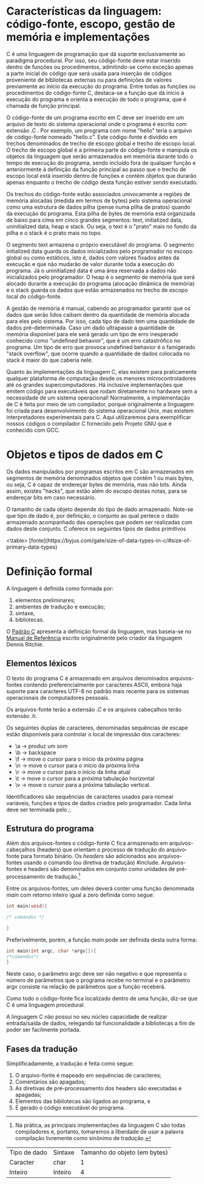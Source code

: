 # Características da linguagem: código-fonte, escopo, gestão de memória e implementações
C é uma linguagem de programação que dá suporte exclusivamente ao paradigma procedural.  Por isso, seu código-fonte deve estar inserido dentro de funções ou procedimentos, admitindo-se como exceção apenas a parte inicial do código que será usada para inserção de códigos proveniente de bibliotecas externas ou para definições de valores previamente ao início da execução do programa.   Entre todas as funções ou procedimentos do código-fonte C, destaca-se a função que dá início à execução do programa e orienta a execução de todo o programa, que é chamada de função principal.  

O código-fonte de um programa escrito em C deve ser inserido em um arquivo de texto do sistema operacional onde o programa é escrito com extensão .C .  Por exemplo, um programa com nome "hello" teria o arquivo de código-fonte nomeado "hello.c".  Este código-fonte é dividido em trechos denominados de trecho de escopo global e trecho de escopo local. O trecho de escopo global é a primeira parte do código-fonte e manipula os objetos da linguagem que serão armazenados em memória durante todo o tempo de execução do programa, sendo incluído fora de qualquer função e anteriormente à definição da função principal ao passo que o trecho de escopo local está inserido dentro de funções e contém objetos que durarão apenas enquanto o trecho de código desta função estiver sendo executado.

Os trechos do código-fonte estão associados univocamente a regiões de memória alocadas (medida em termos de bytes) pelo sistema operacional como uma estrutura de dados pilha (pense numa pilha de pratos) quando da execução do programa.  Esta pilha de bytes de memória está organizada de baixo para cima em cinco grandes segmentos: text, initialized data, uninitialized data, heap e stack.  Ou seja, o text é o "prato" mais no fundo da pilha e o stack é o prato mais no topo.

O segmento text armazena o próprio executável do programa. O segmento initialized data guarda os dados inicializados pelo programador no escopo global ou como estáticos, isto é, dados com valores fixados antes da execução e que não mudarão de valor durante toda a execução do programa.  Já o uninitialized data é uma área reservada a dados não inicializados pelo programador.  O heap é o segmento de memória que será alocado durante a execução do programa (alocação dinâmica de memória) e o stack guarda os dados que estão armazenados no trecho de escopo local do código-fonte.

A gestão de memória é manual, cabendo ao programador garantir que os dados que serão lidos caibam dentro da quantidade de memória alocada para eles pelo sistema.  Por isso, cada tipo de dado tem uma quantidade de dados pré-determinada.  Caso um dado ultrapasse a quantidade de memória disponível para ele será gerado um tipo de erro inesperado conhecido como "undefined behavior", que é um erro catastrófico no programa.  Um tipo de erro que provoca undefined behavior é o famigerado "stack overflow", que ocorre quando a quantidade de dados colocada no stack é maior do que caberia nele.

Quanto às implementações da linguagem C, elas existem para praticamente qualquer plataforma de computação desde os menores microcontroladores até os grandes supercomputadores.  Há inclusive implementações que emitem código para executáveis que rodam diretamente no hardware sem a necessidade de um sistema operacional! Normalmente, a implementação de C é feita por meio de um compilador, porque originalmente a linguagem foi criada para desenvolvimento do sistema operacional Unix, mas existem interpretadores experimentais para C. Aqui utilizaremos para exemplificar nossos códigos o compilador C fornecido pelo Projeto GNU que é conhecido com GCC. 

# Objetos e tipos de dados em C

Os dados manipulados por programas escritos em C são armazenados em segmentos de memória denominados objetos que contém 1 ou mais bytes, ou seja, C é capaz de endereçar bytes de memória, mas não bits.  Ainda assim, existes "hacks", que estão além do escopo destas notas, para se endereçar bits em caso necessário.

O tamanho de cada objeto depende do tipo de dado armazenado.  Note-se que tipo de dado é, por definição, o conjunto ao qual pertece o dado armazenado acompanhado das operações que podem ser realizadas com dados deste conjunto.  C oferece os seguintes tipos de dados primitivos 
<table>
<tr>
<td>Tipo de dado </td>
<td> Sintaxe </td>
<td>Tamanho do objeto (em bytes)</td>
</tr>
  <tr><td>Caracter</td><td>char</td><td>1</td></tr>
  <tr><td>Inteiro</td><td>Inteiro</td><td>4</td></tr>
<\table>
 [fonte](https://byjus.com/gate/size-of-data-types-in-c/#size-of-primary-data-types)



# Definição formal
A linguagem é definida como formada por:

1. elementos preliminares;
2. ambientes de tradução e execução;
3. sintaxe, 
4. bibliotecas.

O [Padrão C](https://www.open-std.org/jtc1/sc22/wg14/www/docs/n2310.pdf)
apresenta a definição formal da linguagem, mas baseia-se no
[Manual de Referência](https://www.bell-labs.com/usr/dmr/www/cman.pdf)
escrito originalmente pelo criador da linguagem Dennis Ritchie.

## Elementos léxicos

O texto do programa C é armazenado em arquivos denominados arquivos-fontes
contendo preferencialmente por caracteres ASCII, embora haja
suporte para caracteres UTF-8 no padrão mais recente para os sistemas
operacionais de computadores pessoais.

Os arquivos-fonte terão a extensão *.C* e os arquivos cabeçalhos terão extensão *.h*.

Os seguintes duplas de caracteres, denominadas sequências de escape estão
disponíveis para controlar o local de impressão dos caracteres:

- \a -> produz um som
- \b -> backspace
- \f -> move o cursor para o início da próxima página
- \n -> move o cursor para o início da próxima linha
- \r -> move o cursor para o início da linha atual
- \t -> move o cursor para a próxima tabulação horizontal
- \v -> move o cursor para a próxima tabulação vertical.

Identificadores são sequências de caracteres usados para nomear variáveis,
funções e tipos de dados criados pelo programador.  Cada linha deve ser
terminada pelo *;*.

## Estrutura do programa
Além dos arquivos-fontes o código-fonte C fica armazenado em arquivos-cabeçalhos
(headers) que orientam o processo de tradução do arquivo-fonte para formato
binário.  Os *headers* são adicionados aos arquivos-fontes usando o comando
(ou diretiva de tradução) #include.  Arquivos-fontes e headers são denominados
em conjunto como  unidades de pré-processamento de tradução.[^1]

Entre os arquivos-fontes, um deles deverá conter uma função denominada *main*
com retorno inteiro igual a zero definida como segue:
```c
int main(void){

/* comandos */

}
```
Preferivelmente, porém, a função *main* pode ser definida desta outra forma:

```c
int main(int argc, char *argv[]){
/*comandos*/
}
```
Neste caso, o parâmetro argc deve ser não negativo e que representa o número 
de parâmetros que o programa recebe no terminal e o parâmetro argv consiste
na relação de parâmetros que a função receberá.

Como todo o código-fonte fica localizado dentro de uma função, diz-se que C
é uma linguagem procedural.

A linguagem C não possui no seu núcleo capacidade de realizar entrada/saída de
dados, relegando tal funcionalidade a bibliotecas a fim de poder ser 
facilmente portada.

## Fases da tradução
Simplificadamente, a tradução é feita como segue:

1. O arquivo-fonte é mapeado em sequências de caracteres;
2. Comentários são apagados;
3. As diretivas de pré-processamento dos headers são executadas e apagadas;
4. Elementos das bibliotecas são ligados ao programa, e
5. É gerado o código executável do programa.


[^1]: Na prática, as principais implementações da linguagem C são todas
compiladores e, portanto, tomaremos a liberdade de usar a palavra
compilação livremente como sinônimo de tradução.

